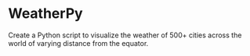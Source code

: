 # WeatherPy
Create a Python script to visualize the weather of 500+ cities across the world of varying distance from the equator. 
